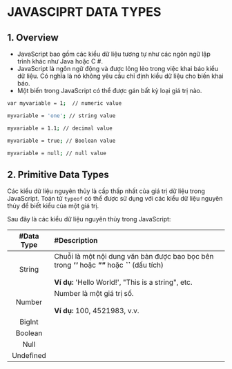 # JAVASCIPRT DATA TYPES

## 1. Overview
- JavaScript bao gồm các kiểu dữ liệu tương tự như các ngôn ngữ lập trình khác như Java hoặc C #.
- JavaScript là ngôn ngữ động và được lỏng lẻo trong việc khai báo kiểu dữ liệu. Có nghĩa là nó không yêu cầu chỉ định kiểu dữ liệu cho biến khai báo.
- Một biến trong JavaScript có thể được gán bất kỳ loại giá trị nào.

```bash
var myvariable = 1;  // numeric value

myvariable = 'one'; // string value

myvariable = 1.1; // decimal value

myvariable = true; // Boolean value

myvariable = null; // null value
```

## 2. Primitive Data Types
Các kiểu dữ liệu nguyên thủy là cấp thấp nhất của giá trị dữ liệu trong JavaScript.
Toán tử `typeof` có thể được sử dụng với các kiểu dữ liệu nguyên thủy để biết kiểu của một giá trị.

Sau đây là các kiểu dữ liệu nguyên thủy trong JavaScript:

| #Data Type | #Description                                             |
| :--------: | :------------------------------------------------------- |
| String     |Chuỗi là một nội dung văn bản được bao bọc bên trong ***''*** hoặc ***""*** hoặc ***``*** (dấu tích) <br /><br />**Ví dụ:** 'Hello World!', "This is a string", etc.|
| Number     | Number là một giá trị số. <br /><br />**Ví dụ:** 100, 4521983, v.v.|
| BigInt     ||
| Boolean    ||
| Null       ||
| Undefined  ||
